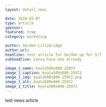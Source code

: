 ```yaml
---
layout: detail_news

date: 2018-03-07
type: article
sponsor:
featured: true
category: marketing        

author: Gordon Lillibridge
author_url: 
headline: test article for Gordon up for 3/7
subheadline: Letsa have one already

image_1_name: koala500x800-25972
image_1_caption: koala500x800-25972
image_1_img: koala500x800-25972.png
image_1_alt: koala500x800-25972
image_1_title: koala500x800-25972
---
```

 <p>test news article</p><!--more-->